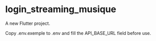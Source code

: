 # login_streaming_musique

A new Flutter project.

Copy .env.exemple to .env and fill the API_BASE_URL field before use.